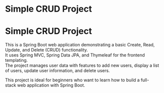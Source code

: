 # Simple CRUD Project 
# Simple CRUD Project

This is a Spring Boot web application demonstrating a basic Create, Read, Update, and Delete (CRUD) functionality.  
It uses Spring MVC, Spring Data JPA, and Thymeleaf for the frontend templating.  
The project manages user data with features to add new users, display a list of users, update user information, and delete users.  

This project is ideal for beginners who want to learn how to build a full-stack web application with Spring Boot.
